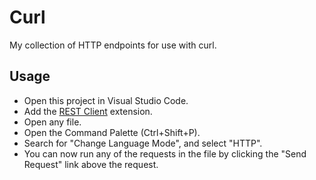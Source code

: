 # Curl

My collection of HTTP endpoints for use with curl.

## Usage

- Open this project in Visual Studio Code.
- Add the [REST Client](https://marketplace.visualstudio.com/items?itemName=humao.rest-client) extension.
- Open any file.
- Open the Command Palette (Ctrl+Shift+P).
- Search for "Change Language Mode", and select "HTTP".
- You can now run any of the requests in the file by clicking the "Send Request" link above the request.
